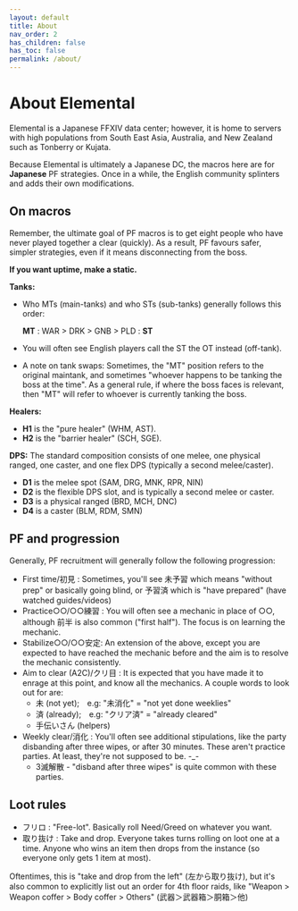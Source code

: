 ```yaml
---
layout: default
title: About
nav_order: 2
has_children: false
has_toc: false
permalink: /about/
---
```


# About Elemental

Elemental is a Japanese FFXIV data center; however, it is home to servers with high populations from South East Asia, Australia, and New Zealand such as Tonberry or Kujata.

Because Elemental is ultimately a Japanese DC, the macros here are for **Japanese** PF strategies. Once in a while, the English community splinters and adds their own modifications.

## On macros

Remember, the ultimate goal of PF macros is to get eight people who have never played together a clear (quickly). As a result, PF favours safer, simpler strategies, even if it means disconnecting from the boss.

**If you want uptime, make a static.**

**Tanks:**
- Who MTs (main-tanks) and who STs (sub-tanks) generally follows this order:
    
    **MT** : WAR > DRK > GNB > PLD : **ST**

- You will often see English players call the ST the OT instead (off-tank).
- A note on tank swaps: Sometimes, the "MT" position refers to the original maintank, and sometimes "whoever happens to be tanking the boss at the time". As a general rule, if where the boss faces is relevant, then "MT" will refer to whoever is currently tanking the boss.

**Healers:**
- **H1** is the "pure healer" (WHM, AST).
- **H2** is the "barrier healer" (SCH, SGE).

**DPS:**
The standard composition consists of one melee, one physical ranged, one caster, and one flex DPS (typically a second melee/caster).

- **D1** is the melee spot (SAM, DRG, MNK, RPR, NIN)
- **D2** is the flexible DPS slot, and is typically a second melee or caster.
- **D3** is a physical ranged (BRD, MCH, DNC)
- **D4** is a caster (BLM, RDM, SMN)

## PF and progression

Generally, PF recruitment will generally follow the following progression:

- First time/初見 : Sometimes, you'll see 未予習 which means "without prep" or basically going blind, or 予習済 which is "have prepared" (have watched guides/videos)
- Practice○○/○○練習 : You will often see a mechanic in place of ○○, although 前半 is also common ("first half"). The focus is on learning the mechanic.
- Stabilize○○/○○安定: An extension of the above, except you are expected to have reached the mechanic before and the aim is to resolve the mechanic consistently.
- Aim to clear (A2C)/クリ目 : It is expected that you have made it to enrage at this point, and know all the mechanics. A couple words to look out for are:
    - 未 (not yet);　e.g: "未消化" = "not yet done weeklies"
    - 済 (already);　e.g: "クリア済" = "already cleared"
    - 手伝いさん (helpers)
- Weekly clear/消化 : You'll often see additional stipulations, like the party disbanding after three wipes, or after 30 minutes. These aren't practice parties. At least, they're not supposed to be. -_-
    - 3滅解散 - "disband after three wipes" is quite common with these parties.

## Loot rules

- フリロ : "Free-lot". Basically roll Need/Greed on whatever you want.
- 取り抜け : Take and drop. Everyone takes turns rolling on loot one at a time. Anyone who wins an item then drops from the instance (so everyone only gets 1 item at most).

Oftentimes, this is "take and drop from the left" (左から取り抜け), but it's also common to explicitly list out an order for 4th floor raids, like "Weapon > Weapon coffer > Body coffer > Others" (武器＞武器箱＞胴箱＞他) 
